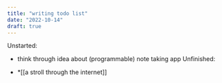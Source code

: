 ```yaml
---
title: "writing todo list"
date: "2022-10-14"
draft: true
---
```


Unstarted:

- think through idea about (programmable) note taking app
Unfinished:

* *[[a stroll through the internet]]